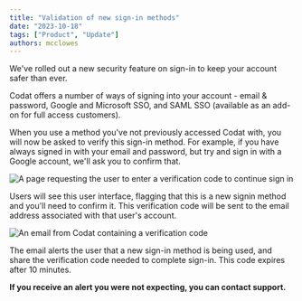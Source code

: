 ```yaml
---
title: "Validation of new sign-in methods"
date: "2023-10-18"
tags: ["Product", "Update"]
authors: mcclowes
---
```


We've rolled out a new security feature on sign-in to keep your account safer than ever.

<!--truncate-->

Codat offers a number of ways of signing into your account - email & password, Google and Microsoft SSO, and SAML SSO (available as an add-on for full access customers).

When you use a method you've not previously accessed Codat with, you will now be asked to verify this sign-in method. For example, if you have always signed in with your email and password, but try and sign in with a Google account, we'll ask you to confirm that.

![A page requesting the user to enter a verification code to continue sign in](/img/updates/security-signin-1.png)

Users will see this user interface, flagging that this is a new signin method and you'll need to confirm it. This verification code will be sent to the email address associated with that user's account.

![An email from Codat containing a verification code](/img/updates/security-signin-2.png)

The email alerts the user that a new sign-in method is being used, and share the verification code needed to complete sign-in. This code expires after 10 minutes.

**If you receive an alert you were not expecting, you can contact support.**